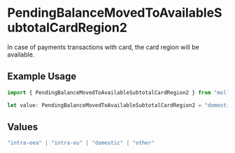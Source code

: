 # PendingBalanceMovedToAvailableSubtotalCardRegion2

In case of payments transactions with card, the card region will be available.

## Example Usage

```typescript
import { PendingBalanceMovedToAvailableSubtotalCardRegion2 } from "mollie-api-typescript/models/operations";

let value: PendingBalanceMovedToAvailableSubtotalCardRegion2 = "domestic";
```

## Values

```typescript
"intra-eea" | "intra-eu" | "domestic" | "other"
```